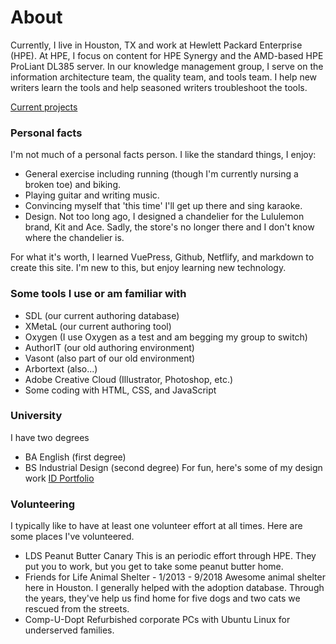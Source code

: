 # About


Currently, I live in Houston, TX and work at Hewlett Packard Enterprise (HPE). At HPE, I focus on content for HPE Synergy and the AMD-based HPE ProLiant DL385 server. In our knowledge management group, I serve on the information architecture team, the quality team, and tools team. I help new writers learn the tools and help seasoned writers troubleshoot the tools. 

[Current projects](projects.html)

### Personal facts

I'm not much of a personal facts person. I like the standard things, I enjoy:
* General exercise including running (though I'm currently nursing a broken toe) and biking.
* Playing guitar and writing music.
* Convincing myself that 'this time' I'll get up there and sing karaoke.
* Design. Not too long ago, I designed a chandelier for the Lululemon brand, Kit and Ace. Sadly, the store's no longer there and I don't know where the chandelier is.


For what it's worth, I learned VuePress, Github, Netflify, and markdown to create this site. I'm new to this, but enjoy learning new technology. 

### Some tools I use or am familiar with
* SDL (our current authoring database)
* XMetaL (our current authoring tool)
* Oxygen (I use Oxygen as a test and am begging my group to switch)
* AuthorIT (our old authoring environment)
* Vasont (also part of our old environment)
* Arbortext (also...)
* Adobe Creative Cloud (Illustrator, Photoshop, etc.)
* Some coding with HTML, CSS, and JavaScript

### University

I have two degrees
* BA English (first degree)
* BS Industrial Design (second degree)
For fun, here's some of my design work [ID Portfolio](https://www.behance.net/chriskpeterson)

### Volunteering

I typically like to have at least one volunteer effort at all times. Here are some places I've volunteered.
* LDS Peanut Butter Canary
This is an periodic effort through HPE. They put you to work, but you get to take some peanut butter home. 
* Friends for Life Animal Shelter - 1/2013 - 9/2018
Awesome animal shelter here in Houston. I generally helped with the adoption database. Through the years, they've help us find home for five dogs and two cats we rescued from the streets.
* Comp-U-Dopt
Refurbished corporate PCs with Ubuntu Linux for underserved families. 
